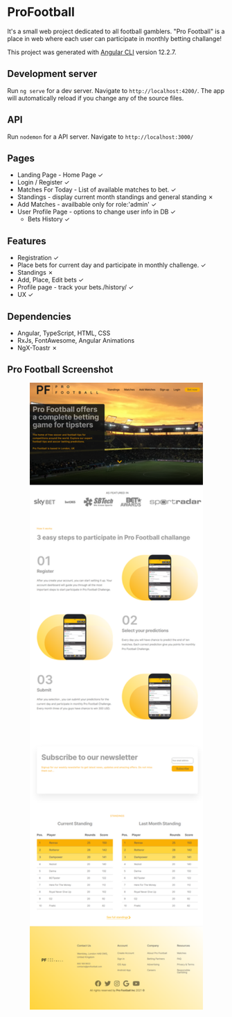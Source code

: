 # ProFootball

It's a small web project dedicated to all football gamblers. "Pro Football" is a place in web where each user can participate in 
monthly betting challange!

This project was generated with [Angular CLI](https://github.com/angular/angular-cli) version 12.2.7.

## Development server
Run `ng serve` for a dev server. Navigate to `http://localhost:4200/`. The app will automatically reload if you change any of the source files.

## API 
Run `nodemon` for a API server. Navigate to `http://localhost:3000/`

## Pages
* Landing Page - Home Page &check;
* Login / Register &check;
* Matches For Today - List of available matches to bet. &check;
* Standings - display current month standings and general standing &cross;
* Add Matches - availbable only for role:'admin' &check;
* User Profile Page - options to change user info in DB &check;
    * Bets History &check;


## Features
* Registration &check;
* Place bets for current day and participate in monthly challenge. &check;
* Standings &cross;
* Add, Place, Edit bets &check;
* Profile page - track your bets./history/ &check;
* UX &check;

## Dependencies
* Angular, TypeScript, HTML, CSS
* RxJs, FontAwesome, Angular Animations
* NgX-Toastr &cross;

## Pro Football Screenshot
<div align ="center">
<img src="src\assets\screenshot-landing.png" width = "400px">
</div>

